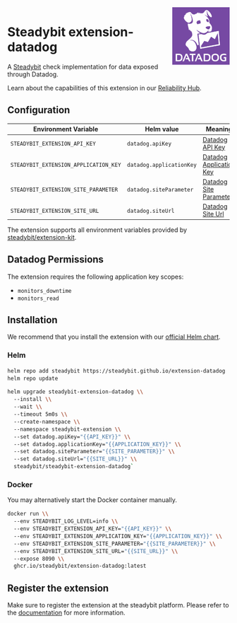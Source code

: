 <img src="./logo.png" height="130" align="right" alt="Datadog logo depicting a dog with the text 'Datadog'">

# Steadybit extension-datadog

A [Steadybit](https://www.steadybit.com/) check implementation for data exposed through Datadog.

Learn about the capabilities of this extension in our [Reliability Hub](https://hub.steadybit.com/extension/com.github.steadybit.extension_datadog).

## Configuration

| Environment Variable                  | Helm value               | Meaning                                                                                            | Required | Default |
|---------------------------------------|--------------------------|----------------------------------------------------------------------------------------------------|----------|---------|
| `STEADYBIT_EXTENSION_API_KEY`         | `datadog.apiKey`         | [Datadog API Key](https://docs.datadoghq.com/account_management/api-app-keys/)                     | yes      |         |
| `STEADYBIT_EXTENSION_APPLICATION_KEY` | `datadog.applicationKey` | [Datadog Application Key](https://docs.datadoghq.com/account_management/api-app-keys/)             | yes      |         |
| `STEADYBIT_EXTENSION_SITE_PARAMETER`  | `datadog.siteParameter`  | [Datadog Site Parameter](https://docs.datadoghq.com/getting_started/site/#access-the-datadog-site) | yes      |         |
| `STEADYBIT_EXTENSION_SITE_URL`        | `datadog.siteUrl`        | [Datadog Site Url](https://docs.datadoghq.com/getting_started/site/#access-the-datadog-site)       | yes      |         |

The extension supports all environment variables provided by [steadybit/extension-kit](https://github.com/steadybit/extension-kit#environment-variables).

## Datadog Permissions

The extension requires the following application key scopes:
- `monitors_downtime`
- `monitors_read`

## Installation

We recommend that you install the extension with
our [official Helm chart](https://github.com/steadybit/extension-datadog/tree/main/charts/steadybit-extension-datadog).

### Helm

```bash
helm repo add steadybit https://steadybit.github.io/extension-datadog
helm repo update
```

```bash
helm upgrade steadybit-extension-datadog \\
  --install \\
  --wait \\
  --timeout 5m0s \\
  --create-namespace \\
  --namespace steadybit-extension \\
  --set datadog.apiKey="{{API_KEY}}" \\
  --set datadog.applicationKey="{{APPLICATION_KEY}}" \\
  --set datadog.siteParameter="{{SITE_PARAMETER}}" \\
  --set datadog.siteUrl="{{SITE_URL}}" \\
  steadybit/steadybit-extension-datadog`
```

### Docker

You may alternatively start the Docker container manually.

```bash
docker run \\
  --env STEADYBIT_LOG_LEVEL=info \\
  --env STEADYBIT_EXTENSION_API_KEY="{{API_KEY}}" \\
  --env STEADYBIT_EXTENSION_APPLICATION_KEY="{{APPLICATION_KEY}}" \\
  --env STEADYBIT_EXTENSION_SITE_PARAMETER="{{SITE_PARAMETER}}" \\
  --env STEADYBIT_EXTENSION_SITE_URL="{{SITE_URL}}" \\
  --expose 8090 \\
  ghcr.io/steadybit/extension-datadog:latest
```

## Register the extension

Make sure to register the extension at the steadybit platform. Please refer to
the [documentation](https://docs.steadybit.com/integrate-with-steadybit/extensions/extension-installation) for more information.
